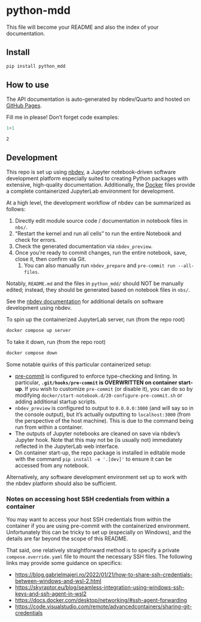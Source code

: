 # python-mdd


<!-- WARNING: THIS FILE WAS AUTOGENERATED! DO NOT EDIT! -->

This file will become your README and also the index of your
documentation.

## Install

``` sh
pip install python_mdd
```

## How to use

The API documentation is auto-generated by nbdev/Quarto and hosted on
[GitHub Pages](https://rkimura47.github.io/python-mdd/).

Fill me in please! Don’t forget code examples:

``` python
1+1
```

    2

## Development

This repo is set up using [nbdev](https://nbdev.fast.ai/), a Jupyter
notebook-driven software development platform especially suited to
creating Python packages with extensive, high-quality documentation.
Additionally, the [Docker](https://docs.docker.com/manuals/) files
provide a complete containerized JupyterLab environment for development.

At a high level, the development workflow of nbdev can be summarized as
follows:

1.  Directly edit module source code / documentation in notebook files
    in `nbs/`.
2.  “Restart the kernel and run all cells” to run the entire Notebook
    and check for errors.
3.  Check the generated documentation via `nbdev_preview`.
4.  Once you’re ready to commit changes, run the entire notebook, save,
    close it, then confirm via Git.
    1.  You can also manually run `nbdev_prepare` and
        `pre-commit run --all-files`.

Notably, `README.md` and the files in `python_mdd/` should NOT be
manually edited; instead, they should be generated based on notebook
files in `nbs/`.

See the [nbdev documentation](https://nbdev.fast.ai/tutorials/) for
additional details on software development using nbdev.

To spin up the containerized JupyterLab server, run (from the repo root)

``` sh
docker compose up server
```

To take it down, run (from the repo root)

``` sh
docker compose down
```

Some notable quirks of this particular containerized setup:

- [pre-commit](https://pre-commit.com/) is configured to enforce
  type-checking and linting. In particular, **`.git/hooks/pre-commit` is
  OVERWRITTEN on container start-up**. If you wish to customize
  `pre-commit` (or disable it), you can do so by modifying
  `docker/start-notebook.d/20-configure-pre-commit.sh` or adding
  additional startup scripts.
- `nbdev_preview` is configured to output to `0.0.0.0:3000` (and will
  say so in the console output), but it’s actually outputting to
  `localhost:3000` (from the perspective of the host machine). This is
  due to the command being run from within a container.
- The outputs of Jupyter notebooks are cleaned on save via nbdev’s
  Jupyter hook. Note that this may not be (is usually not) immediately
  reflected in the JupyterLab web interface.
- On container start-up, the repo package is installed in editable mode
  with the command `pip install -e '.[dev]'` to ensure it can be
  accessed from any notebook.

Alternatively, any software development environment set up to work with
the nbdev platform should also be sufficient.

### Notes on accessing host SSH credentials from within a container

You may want to access your host SSH credentials from within the
container if you are using pre-commit with the containerized
environment. Unfortunately this can be tricky to set up (especially on
Windows), and the details are far beyond the scope of this README.

That said, one relatively straightforward method is to specify a private
`compose.override.yaml` file to mount the necessary SSH files. The
following links may provide some guidance on specifics:

- https://blog.gabrielmajeri.ro/2022/01/21/how-to-share-ssh-credentials-between-windows-and-wsl-2.html
- https://skyraptor.eu/blog/seamless-integration-using-windows-ssh-keys-and-ssh-agent-in-wsl2
- https://docs.docker.com/desktop/networking/#ssh-agent-forwarding
- https://code.visualstudio.com/remote/advancedcontainers/sharing-git-credentials
